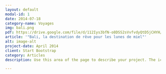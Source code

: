 ```yaml
---
layout: default
modal-id: 1
date: 2014-07-18
category-name: Voyages
img: bali.png
pdf: https://drive.google.com/file/d/112Iys3bfN-o8DSS2sVvfvdyQtD5jCHYH/preview
article: '"Bali, la destination de rêve pour les lunes de miel"'
alt: image-alt
project-date: April 2014
client: Start Bootstrap
category: Articles
description: Use this area of the page to describe your project. The icon above is part of a free icon set by <a href="https://sellfy.com/p/8Q9P/jV3VZ/">Flat Icons</a>. On their website, you can download their free set with 16 icons, or you can purchase the entire set with 146 icons for only $12!

---
```


